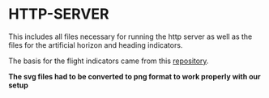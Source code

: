 # HTTP-SERVER

This includes all files necessary for running the http server as well as the files for the artificial horizon and heading indicators.

The basis for the flight indicators came from this [repository](https://github.com/sebmatton/jQuery-Flight-Indicators).

**The svg files had to be converted to png format to work properly with our setup**
